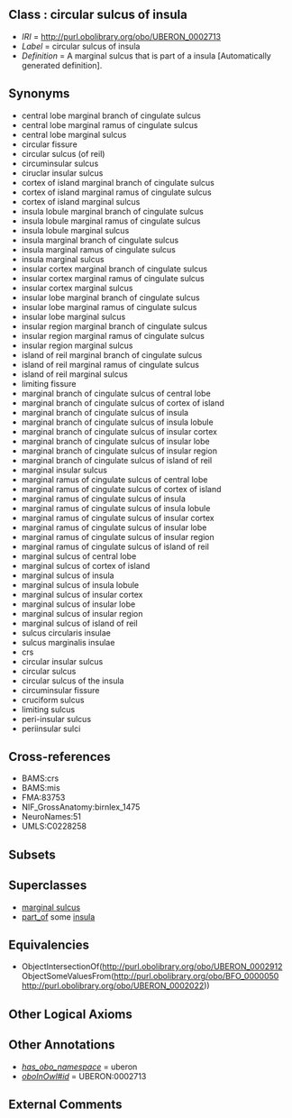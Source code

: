 
## Class : circular sulcus of insula

 * *IRI* = http://purl.obolibrary.org/obo/UBERON_0002713
 * *Label* = circular sulcus of insula
 * *Definition* = A marginal sulcus that is part of a insula [Automatically generated definition].

## Synonyms

 * central lobe marginal branch of cingulate sulcus
 * central lobe marginal ramus of cingulate sulcus
 * central lobe marginal sulcus
 * circular fissure
 * circular sulcus (of reil)
 * circuminsular sulcus
 * ciruclar insular sulcus
 * cortex of island marginal branch of cingulate sulcus
 * cortex of island marginal ramus of cingulate sulcus
 * cortex of island marginal sulcus
 * insula lobule marginal branch of cingulate sulcus
 * insula lobule marginal ramus of cingulate sulcus
 * insula lobule marginal sulcus
 * insula marginal branch of cingulate sulcus
 * insula marginal ramus of cingulate sulcus
 * insula marginal sulcus
 * insular cortex marginal branch of cingulate sulcus
 * insular cortex marginal ramus of cingulate sulcus
 * insular cortex marginal sulcus
 * insular lobe marginal branch of cingulate sulcus
 * insular lobe marginal ramus of cingulate sulcus
 * insular lobe marginal sulcus
 * insular region marginal branch of cingulate sulcus
 * insular region marginal ramus of cingulate sulcus
 * insular region marginal sulcus
 * island of reil marginal branch of cingulate sulcus
 * island of reil marginal ramus of cingulate sulcus
 * island of reil marginal sulcus
 * limiting fissure
 * marginal branch of cingulate sulcus of central lobe
 * marginal branch of cingulate sulcus of cortex of island
 * marginal branch of cingulate sulcus of insula
 * marginal branch of cingulate sulcus of insula lobule
 * marginal branch of cingulate sulcus of insular cortex
 * marginal branch of cingulate sulcus of insular lobe
 * marginal branch of cingulate sulcus of insular region
 * marginal branch of cingulate sulcus of island of reil
 * marginal insular sulcus
 * marginal ramus of cingulate sulcus of central lobe
 * marginal ramus of cingulate sulcus of cortex of island
 * marginal ramus of cingulate sulcus of insula
 * marginal ramus of cingulate sulcus of insula lobule
 * marginal ramus of cingulate sulcus of insular cortex
 * marginal ramus of cingulate sulcus of insular lobe
 * marginal ramus of cingulate sulcus of insular region
 * marginal ramus of cingulate sulcus of island of reil
 * marginal sulcus of central lobe
 * marginal sulcus of cortex of island
 * marginal sulcus of insula
 * marginal sulcus of insula lobule
 * marginal sulcus of insular cortex
 * marginal sulcus of insular lobe
 * marginal sulcus of insular region
 * marginal sulcus of island of reil
 * sulcus circularis insulae
 * sulcus marginalis insulae
 * crs
 * circular insular sulcus
 * circular sulcus
 * circular sulcus of the insula
 * circuminsular fissure
 * cruciform sulcus
 * limiting sulcus
 * peri-insular sulcus
 * periinsular sulci

## Cross-references

 * BAMS:crs
 * BAMS:mis
 * FMA:83753
 * NIF_GrossAnatomy:birnlex_1475
 * NeuroNames:51
 * UMLS:C0228258

## Subsets


## Superclasses

 * [marginal sulcus](../../UBERON/12/UBERON_0002912.md)
 * [part_of](../../BFO/50/BFO_0000050.md) some [insula](../../UBERON/22/UBERON_0002022.md)

## Equivalencies

 * ObjectIntersectionOf(<http://purl.obolibrary.org/obo/UBERON_0002912> ObjectSomeValuesFrom(<http://purl.obolibrary.org/obo/BFO_0000050> <http://purl.obolibrary.org/obo/UBERON_0002022>))

## Other Logical Axioms


## Other Annotations

 * *[has_obo_namespace](../../ce/oboInOwl#hasOBONamespace.md)* = uberon
 * *[oboInOwl#id](../../id/oboInOwl#id.md)* = UBERON:0002713

## External Comments


